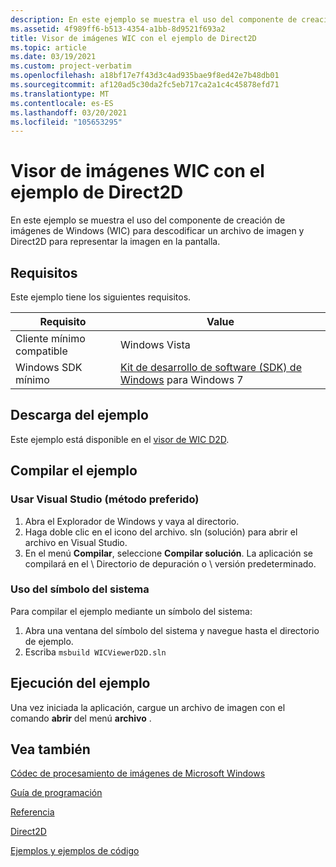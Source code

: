 ```yaml
---
description: En este ejemplo se muestra el uso del componente de creación de imágenes de Windows (WIC) para descodificar un archivo de imagen y Direct2D para representar la imagen en la pantalla.
ms.assetid: 4f989ff6-b513-4354-a1bb-8d9521f693a2
title: Visor de imágenes WIC con el ejemplo de Direct2D
ms.topic: article
ms.date: 03/19/2021
ms.custom: project-verbatim
ms.openlocfilehash: a18bf17e7f43d3c4ad935bae9f8ed42e7b48db01
ms.sourcegitcommit: af120ad5c30da2fc5eb717ca2a1c4c45878efd71
ms.translationtype: MT
ms.contentlocale: es-ES
ms.lasthandoff: 03/20/2021
ms.locfileid: "105653295"
---
```

# <a name="wic-image-viewer-using-direct2d-sample"></a>Visor de imágenes WIC con el ejemplo de Direct2D

En este ejemplo se muestra el uso del componente de creación de imágenes de Windows (WIC) para descodificar un archivo de imagen y Direct2D para representar la imagen en la pantalla.

## <a name="requirements"></a>Requisitos

Este ejemplo tiene los siguientes requisitos.

| Requisito | Value |
|-|-|
| Cliente mínimo compatible | Windows Vista |
| Windows SDK mínimo | [Kit de desarrollo de software (SDK) de Windows](https://msdn.microsoft.com/windowsvista/bb980924.aspx) para Windows 7 |

## <a name="downloading-the-sample"></a>Descarga del ejemplo

Este ejemplo está disponible en el [visor de WIC D2D](https://github.com/microsoft/Windows-classic-samples/tree/master/Samples/Win7Samples/multimedia/wic/wicviewerd2d).

## <a name="building-the-sample"></a>Compilar el ejemplo

### <a name="using-visual-studio-preferred-method"></a>Usar Visual Studio (método preferido)

1. Abra el Explorador de Windows y vaya al directorio.
2. Haga doble clic en el icono del archivo. sln (solución) para abrir el archivo en Visual Studio.
3. En el menú **Compilar**, seleccione **Compilar solución**. La aplicación se compilará en el \\ Directorio de depuración o \\ versión predeterminado.

### <a name="using-the-command-prompt"></a>Uso del símbolo del sistema

Para compilar el ejemplo mediante un símbolo del sistema:

1. Abra una ventana del símbolo del sistema y navegue hasta el directorio de ejemplo.
2. Escriba `msbuild WICViewerD2D.sln`

## <a name="running-the-sample"></a>Ejecución del ejemplo

Una vez iniciada la aplicación, cargue un archivo de imagen con el comando **abrir** del menú **archivo** .

## <a name="see-also"></a>Vea también

[Códec de procesamiento de imágenes de Microsoft Windows](-wic-lh.md)

[Guía de programación](-wic-programming-guide.md)

[Referencia](-wic-codec-reference.md)

[Direct2D](../direct2d/direct2d-portal.md)

[Ejemplos y ejemplos de código](-wic-samples.md)
